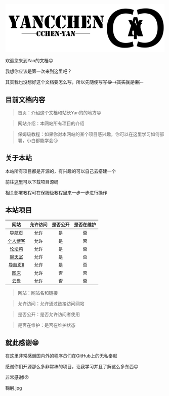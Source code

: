 ![](img/w.png ":no-zoom")

欢迎您来到Yan的文档😊

我想你应该是第一次来到这里吧？

其实我也没想好这个文档要怎么写，所以先随便写写😂~~（其实就是懒）~~

## 目前文档内容

> 首页：介绍这个文档和站长Yan的的地方😁

> 网站介绍：本网站所有项目的介绍

> 保姆级教程：如果你对本网站的某个项目感兴趣，你可以在这里学习如何部署，小白都能学会😏

## 关于本站
本站所有项目都是开源的，有兴趣的可以自己去搭建一个

前往[这里](下载/)可以下载项目源码

相关部署教程可在保姆级教程里来一步一步进行操作

## 本站项目

| 网站   | 允许访问 |     是否公开 |     是否在维护 |
| :-----: | :--: | :-------: | :-------: |
| [导航页](https://yan.vin:86) |  允许  | 是 | 否 |
| [个人博客](https://yan.vin:777) |  允许  | 是 | 否 |
| [论坛鸭](https://yan.vin:666) |  允许  | 是 | 否 |
| [聊天室](https://yan.vin:555) |  允许  | 是 | 否 |
| [导航页Ⅱ](https://yan.vin/daohangye2/) |  允许  | 是 | 否 |
| [图床](https://yan.vin:2753/) |  允许  | 否 | 否 |
| [云盘](https://yan.vin:2853/) |  允许  | 否 | 否 |

> 网站：网站名和链接

> 允许访问：允许通过链接访问网站

> 是否公开：是否允许访问者使用

> 是否在维护：是否在维护状态

## 就此感谢😁
在这里非常感谢国内外的程序员们在GitHub上的无私奉献

感谢你们开源那么多非常棒的项目，让我学习并且了解这么多东西😊

非常感谢!😚

鞠躬.jpg